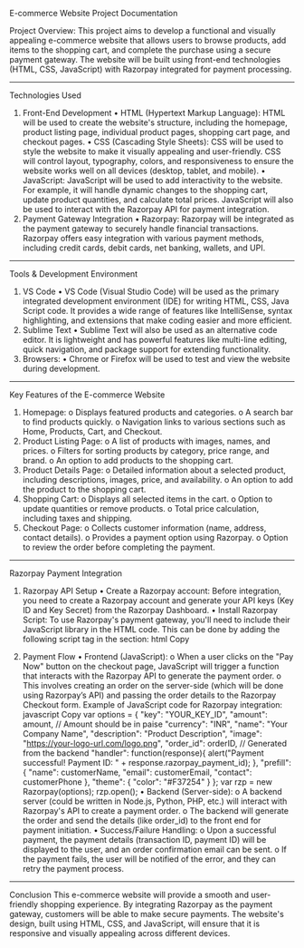 E-commerce Website Project Documentation


Project Overview:
This project aims to develop a functional and visually appealing e-commerce website that allows users to browse products, add items to the shopping cart, and complete the purchase using a secure payment gateway. The website will be built using front-end technologies (HTML, CSS, JavaScript) with Razorpay integrated for payment processing.
________________________________________
Technologies Used
1. Front-End Development
•	HTML (Hypertext Markup Language): HTML will be used to create the website's structure, including the homepage, product listing page, individual product pages, shopping cart page, and checkout pages.
•	CSS (Cascading Style Sheets): CSS will be used to style the website to make it visually appealing and user-friendly. CSS will control layout, typography, colors, and responsiveness to ensure the website works well on all devices (desktop, tablet, and mobile).
•	JavaScript: JavaScript will be used to add interactivity to the website. For example, it will handle dynamic changes to the shopping cart, update product quantities, and calculate total prices. JavaScript will also be used to interact with the Razorpay API for payment integration.
2. Payment Gateway Integration
•	Razorpay: Razorpay will be integrated as the payment gateway to securely handle financial transactions. Razorpay offers easy integration with various payment methods, including credit cards, debit cards, net banking, wallets, and UPI.
________________________________________
Tools & Development Environment
1. VS Code
•	VS Code (Visual Studio Code) will be used as the primary integrated development environment (IDE) for writing HTML, CSS, Java Script code. It provides a wide range of features like IntelliSense, syntax highlighting, and extensions that make coding easier and more efficient.
2. Sublime Text
•	Sublime Text will also be used as an alternative code editor. It is lightweight and has powerful features like multi-line editing, quick navigation, and package support for extending functionality.
3. Browsers:
•	Chrome or Firefox will be used to test and view the website during development.
________________________________________
Key Features of the E-commerce Website
1.	Homepage:
o	Displays featured products and categories.
o	A search bar to find products quickly.
o	Navigation links to various sections such as Home, Products, Cart, and Checkout.
2.	Product Listing Page:
o	A list of products with images, names, and prices.
o	Filters for sorting products by category, price range, and brand.
o	An option to add products to the shopping cart.
3.	Product Details Page:
o	Detailed information about a selected product, including descriptions, images, price, and availability.
o	An option to add the product to the shopping cart.
4.	Shopping Cart:
o	Displays all selected items in the cart.
o	Option to update quantities or remove products.
o	Total price calculation, including taxes and shipping.
5.	Checkout Page:
o	Collects customer information (name, address, contact details).
o	Provides a payment option using Razorpay.
o	Option to review the order before completing the payment.
________________________________________
Razorpay Payment Integration
1. Razorpay API Setup
•	Create a Razorpay account: Before integration, you need to create a Razorpay account and generate your API keys (Key ID and Key Secret) from the Razorpay Dashboard.
•	Install Razorpay Script: To use Razorpay's payment gateway, you'll need to include their JavaScript library in the HTML code. This can be done by adding the following script tag in the <head> section:
html
Copy
<script src="https://checkout.razorpay.com/v1/checkout.js"></script>
2. Payment Flow
•	Frontend (JavaScript):
o	When a user clicks on the "Pay Now" button on the checkout page, JavaScript will trigger a function that interacts with the Razorpay API to generate the payment order.
o	This involves creating an order on the server-side (which will be done using Razorpay’s API) and passing the order details to the Razorpay Checkout form.
Example of JavaScript code for Razorpay integration:
javascript
Copy
var options = {
    "key": "YOUR_KEY_ID",
    "amount": amount, // Amount should be in paise
    "currency": "INR",
    "name": "Your Company Name",
    "description": "Product Description",
    "image": "https://your-logo-url.com/logo.png",
    "order_id": orderID, // Generated from the backend
    "handler": function(response){
        alert("Payment successful! Payment ID: " + response.razorpay_payment_id);
    },
    "prefill": {
        "name": customerName,
        "email": customerEmail,
        "contact": customerPhone
    },
    "theme": {
        "color": "#F37254"
    }
};
var rzp = new Razorpay(options);
rzp.open();
•	Backend (Server-side):
o	A backend server (could be written in Node.js, Python, PHP, etc.) will interact with Razorpay's API to create a payment order.
o	The backend will generate the order and send the details (like order_id) to the front end for payment initiation.
•	Success/Failure Handling:
o	Upon a successful payment, the payment details (transaction ID, payment ID) will be displayed to the user, and an order confirmation email can be sent.
o	If the payment fails, the user will be notified of the error, and they can retry the payment process.
________________________________________
Conclusion
This e-commerce website will provide a smooth and user-friendly shopping experience. By integrating Razorpay as the payment gateway, customers will be able to make secure payments. The website's design, built using HTML, CSS, and JavaScript, will ensure that it is responsive and visually appealing across different devices.


